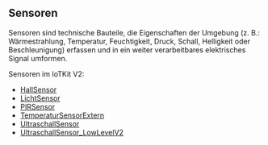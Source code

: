 Sensoren
--------

Sensoren sind technische Bauteile, die Eigenschaften der Umgebung (z. B.: Wärmestrahlung, Temperatur, Feuchtigkeit, Druck, Schall, Helligkeit oder Beschleunigung) erfassen und in ein weiter verarbeitbares elektrisches Signal umformen.

Sensoren im IoTKit V2:

* [HallSensor](HallSensor/)
* [LichtSensor](LichtSensor/)
* [PIRSensor](PIRSensor/)
* [TemperaturSensorExtern](TemperaturSensorExtern/)
* [UltraschallSensor](UltraschallSensor/)
* [UltraschallSensor_LowLevelV2](UltraschallSensor_LowLevelV2/)
